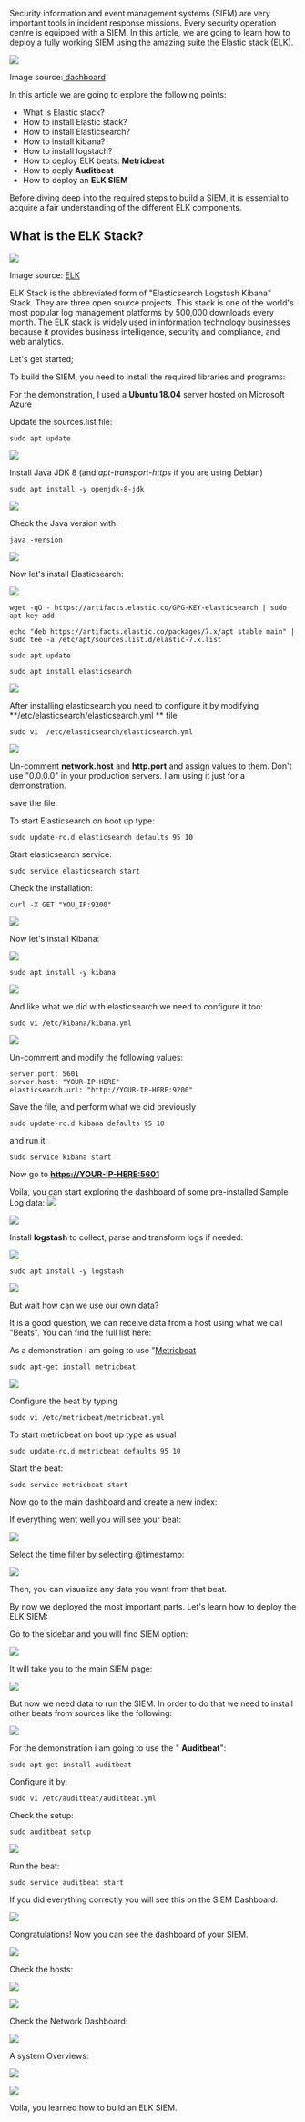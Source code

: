 

Security information and event management systems (SIEM) are very important tools in incident response missions. Every security operation centre is equipped with a SIEM. In this article, we are going to learn how to deploy a fully working SIEM using the amazing suite the Elastic stack (ELK).
 
![](https://images.contentstack.io/v3/assets/bltefdd0b53724fa2ce/blt0a8f8d63938463bc/5d01b52bae9baaf01450ac67/introducing-elastic-siem-2.png)

Image source:[ dashboard](https://images.contentstack.io/v3/assets/bltefdd0b53724fa2ce/blt0a8f8d63938463bc/5d01b52bae9baaf01450ac67/introducing-elastic-siem-2.png)

In this article we are going to explore the following points:

- What is Elastic stack?
- How to install Elastic stack?
- How to install Elasticsearch?
- How to install kibana?
- How to install logstach?
- How to deploy ELK beats:  **Metricbeat**
- How to deply  **Auditbeat**
- How to deploy an  **ELK SIEM**

Before diving deep into the required steps to build a SIEM, it is essential to acquire a fair understanding of the different ELK components.

## What is the ELK Stack?  

![](https://assets.digitalocean.com/articles/elk/elk-infrastructure.png)

Image source: [ELK](https://assets.digitalocean.com/articles/elk/elk-infrastructure.png)

ELK Stack is the abbreviated form of &quot;Elasticsearch Logstash Kibana&quot; Stack. They are three open source projects. This stack is one of the world&#39;s most popular log management platforms by 500,000 downloads every month. The ELK stack is widely used in information technology businesses because it provides business intelligence, security and compliance, and web analytics.


Let&#39;s get started;

To build the SIEM, you need to install the required libraries and programs:

For the demonstration, I used a  **Ubuntu 18.04**  server hosted on Microsoft Azure

Update the sources.list file:

`sudo apt update`

![](https://lh3.googleusercontent.com/k-upOTt8JOwxY7G6p7LfDlkGtrC9Pj1t8pAPQmEtxEm8vYbxQ7JhW7ieOEmYlm-gANX6YMfVgVifF2NUPwqTl2dSCUKmP8gAoxotVMkmWDycy8eRGTRYGuCRi2LEbp1G7Wm1XBQ)

Install Java JDK 8 (and _apt-transport-https_ if you are using Debian)

`sudo apt install -y openjdk-8-jdk`

![](https://lh5.googleusercontent.com/B2UxXW2O5uXCAP3bWwjLCDvA3GxVxsu-OU1KieFWOrapmnMY5BM4_diLZXSs-gTXS-IVCglNXQtNJj7w8j9KF9aDQUGNKay1KATMQxaVA4_EHF8Fnt9GiwrlKCxvTNBDs-zvl0Y)

Check the Java version with:

`java -version`

![](https://lh4.googleusercontent.com/civNjJFKfx-ggDY02MITB82Z0p58QpaK_bVBRaQUwtIwnRwKkIznUniI8AUfIN9bcLKiTGpzFLcI5WZP03jI_JNWwh3cdHz17u00SPsXffUQrS6to7hwAnzjxcZhPtCTz0bntdg)

Now let&#39;s install Elasticsearch:

![](https://lh5.googleusercontent.com/I8thY8VQY4G_PVrBdOwTgTQjFZcySMi_25q3ftMkVdZSFqlYNp1ZqmF7Ft05XY8kD2XGBp6rd91-FYlSWnak1uAzf4HwhYM2i8e9T42lWO40__I39F3f4xslkzz3QvmuXsqM2zM)

`wget -qO - https://artifacts.elastic.co/GPG-KEY-elasticsearch | sudo apt-key add -`

`echo "deb https://artifacts.elastic.co/packages/7.x/apt stable main" | sudo tee -a /etc/apt/sources.list.d/elastic-7.x.list`

`sudo apt update`

`sudo apt install elasticsearch`


![](https://lh3.googleusercontent.com/bxruaWQ39xyEt7K5PqoNRaly9H1RlwuAzQRvtaEqyv7wo7fcYKzeqpSlP-EKsWhQ6sYlo7c0jiNSy46WE3pRntPylaMP25FdmljqWm8wtpsWIqOFRK9rik0pAkY28xHjSPa-vvE)

After installing elasticsearch you need to configure it by modifying  **/etc/elasticsearch/elasticsearch.yml ** file

`sudo vi  /etc/elasticsearch/elasticsearch.yml`

![](https://lh3.googleusercontent.com/5noXChiXI98UOvV7qpId532ncXLSKORk8O69ia9JUV_JPx-DaCkQif_LaDrPBm961FY4m1Pmu7N3fu8TWYQJ17T7I7iSjvEpgbGKouxAL7udCgD1MJbmo-_F-cEv04faE0qRax8)

Un-comment  **network.host**  and  **http.port**  and assign values to them. Don&#39;t use &quot;0.0.0.0&quot; in your production servers. I am using it just for a demonstration.

save the file.

To start Elasticsearch on boot up type:

`sudo update-rc.d elasticsearch defaults 95 10`

Start elasticsearch service:

`sudo service elasticsearch start`

Check the installation:

`curl -X GET "YOU_IP:9200"`

![](https://lh6.googleusercontent.com/PQcmB_fWG991yyG4q1ZaJgQe_jhoRgIsRVhHtq-CuKY6MPW_AhNqXvhGB-VesY3lcLgofCY9PVMSb96zMqe0yzltpq677yw638w5MhNpwTckFhTj2IMboQwbzetQWt6BReQBKT4)

Now let&#39;s install Kibana:

![](https://lh5.googleusercontent.com/v-VhNBRNlulkZ2LegsUi-nsJLU6aOC87LP8JCBmlZojCaCTh_oypIb8zsSWwTuQ5uDQoH-NINJs3kveWVMR0K9mtjzJLyahbJ8ec6hoxIVHWiZOTCyy_JgmpJSstQEZE9uHVcVU)

`sudo apt install -y kibana`

![](https://lh4.googleusercontent.com/7oiS00elufF2XPRAokvkcRHChbubp-s5sDDVC9fhGh5bdJ7baGXaPrGyM8jrJ3bCKDw-b6GmaNAW66C3QEPAJg0fmymVgV98ph5XMWfT8Xxyi-DoozbpNfduu4T3iV6ruiEYrFU)

And like what we did with elasticsearch we need to configure it too:

`sudo vi /etc/kibana/kibana.yml`

![](https://lh6.googleusercontent.com/Kd2deBruvxeXQSHyTuCbPULnbkqSmppzu_34N3cJroHzfdGNjwOlh8EMe46Y0B4gmDDqNUzDm_dw0D2F1Bcik43ZGjHkp8k3j7qT4xZXKKk1p4JHaSSlfO-EUDNHFsheDvgRQ38)

Un-comment and modify the following values:

    server.port: 5601
    server.host: "YOUR-IP-HERE"
    elasticsearch.url: "http://YOUR-IP-HERE:9200"

Save the file, and perform what we did previously

`sudo update-rc.d kibana defaults 95 10`

 and run it:

`sudo service kibana start`

Now go to [**https://YOUR-IP-HERE:5601**](https://YOUR-IP-HERE:5601/)

Voila, you can start exploring the dashboard of some pre-installed Sample Log data: ![](https://lh5.googleusercontent.com/Jns1eR4qb6jjDIjE9CAoGSdD7vieqFJaZmn44fFYmZ6yDkB10uXBAVuvyFimN709C-KEQ9I-EVynfJA7FZO0eXmxGz8H3uWRHeJCH3cZom5w5us95neYADMEvMZzMpo1leCg-zo)

![](https://lh3.googleusercontent.com/XB6rTU1BwkkAgMBBZQkA5Dbt0BNRPc6f1V1lcwpD3PsBTudOISLij5-0a6v6KMaRBaySmZ_w5D8a9IwvFpSxyvR_ZzT6oQlw-KFQGi5MAicVeZevyNZKjHrnKU4tFLGlO_D2Xv4)

Install  **logstash**  to collect, parse and transform logs if needed:

![](https://lh5.googleusercontent.com/VBgELIP6OjcfkIayXw-Lo7JG5EfrXnHOcSYnPmLLfu1UtLp4cY_fW2LeOZmM7FRZiBwXufciQkt25iGI4K5tu2WLOQHt1WNSvJ4A-iLfN17c-PJQ1wuOy4xjI6v1y73M--8hiuE)

`sudo apt install -y logstash`

![](https://lh3.googleusercontent.com/3T9QEBc6gJQFez-72ixFaFC3uGwX6ziMdcjberAPrciMaHSWqIpeNmA6kT7i38tObWWAN2TYA7iI1Q2hhJzGejSR1UJnsLhbRvt7FKQUQgf0Xh1XOSPK4GXIRORW4q1OiWkN810)

But wait how can we use our own data?

It is a good question, we can receive data from a host using what we call &quot;Beats&quot;. You can find the full list here:

As a demonstration i am going to use &quot;[Metricbeat](https://www.elastic.co/products/beats/metricbeat)


`sudo apt-get install metricbeat`

![](https://lh6.googleusercontent.com/K01V0LfZBOHlfnsrrEodDtvD509i57jTQ5JZk_IQ6ibsas6yqaCKAoWAnTHFngwt5w2jKs11oDla-U819-kmUguWDENgCBuzzJm1t1CIukg9cGZwL7jX9lQjpx-oiMRgNdyr9UU)

Configure the beat by typing

`sudo vi /etc/metricbeat/metricbeat.yml`

To start metricbeat on boot up type as usual

`sudo update-rc.d metricbeat defaults 95 10`

Start the beat:

`sudo service metricbeat start`

Now go to the main dashboard and create a new index:

If everything went well you will see your beat:

![](https://lh3.googleusercontent.com/k1xJ5Q-wgKb5GWmZGXy0J6HMszgKDJqFItHzFvBZRxproMfdJ3E8nrwNtGNROw2WcDh1MHcDKAA_SNPvKY6kHufT5jKVXsqn8UMeHEI6U5g5jqgLpzATKgKJEauqOT8Z9zwmCFI)

Select the time filter by selecting @timestamp:

![](https://lh3.googleusercontent.com/zoEHYQcixMbEDktdQTJaHALZFUQ1LTDyxvYlWdbqTbW6QTStG76moe0bMq-cZrhpv2zkJRlpWciYnEy_DIzkNj2K43erDUBq5GDCNsQx7oLtHimS7S75-QwM6lBmPFxb2PHa96Q)

Then, you can visualize any data you want from that beat.

By now we deployed the most important parts. Let&#39;s learn how to deploy the ELK SIEM:

Go to the sidebar and you will find SIEM option:

![](https://lh3.googleusercontent.com/GqUKMqmmwmQp6vPoos2uzU0cuknWV5ZLXjmvKoweRYi2HYKHKAqsFnmU33AhEV_0IoxOrEscQp5GbKGGDFHUVItdGst_HPRMPycAiiTfOXsLmzHsJYulazL_y_RTldsGvs7Q78A)

It will take you to the main SIEM page:

![](https://lh6.googleusercontent.com/XzMdJDVXnlNHYu-sYKkLy5RhxqwmAi6d73fKJu5xf1Sms5oKttItYbQSEb3Io45TBAObv3ZPbjEDlJGDfGhdDWmUj9HcxtdGuL9SJYg80dnmN8KMKZU9SBBRHdhb3SdgY780zSs)

But now we need data to run the SIEM. In order to do that we need to install other beats from sources like the following:

![](https://lh5.googleusercontent.com/onayh7HT6Nn9zDc-JSzXWRJ08wPjQdy4vPx82qPE31t0bCdC4T89RmxX1ocxS-UVN3IT5VZQIXtUOAzyxoKYK-Fft1m1vfmgoRwEoM4TSIxpB1PoERlcx6S0QbeqCW52n9Gjyps)

For the demonstration i am going to use the &quot; **Auditbeat**&quot;:

`sudo apt-get install auditbeat`

Configure it by:

`sudo vi /etc/auditbeat/auditbeat.yml`

Check the setup:

`sudo auditbeat setup`

![](https://lh3.googleusercontent.com/Wv3x6cQJ8tF0qA2TrVxm_dzbPcyF4ddXwRCi2Nc_ZlgY8rq-nSxKnlLY-xWlpev2HXLt8VTT5Jy7NUyvhq0s3hgYpfnvX_yzTxE1hDm-eQAu5dtL74Z8Q2OoSq31uAuyLmzPcmU)

Run the beat:

`sudo service auditbeat start`

If you did everything correctly you will see this on the SIEM Dashboard:

![](https://lh3.googleusercontent.com/_uXL_LXpY-ooqreP_qalxpx7V5YLSOhLUZa829ph5cqtdsB-Z6df2vcrw0JJlStLJ53DBxXcd0C5jr5nsmRIZzO-CgETvD1h6X7AMRNL11PeDsW_qTfTY8sH6MDzlNTaD_QLQfk)

Congratulations! Now you can see the dashboard of your SIEM.

![](https://lh4.googleusercontent.com/ZCTe7JJtTS984bRFyqaR7IfTBS2AOGjyAubcWLzsvBikE4NBrilp0a9nh645mBvt06qFEyHZfj55dEaG_86-2FqFOZ3QFQ-GFCo4dilwL0gpHvwcL-ZKjKNQaXlSRQ1-I0nN4wE)

Check the hosts:

![](https://lh3.googleusercontent.com/xfkQR4dqJih3m4kjV5losgf8XrjSpdSHzUExY6upC6gSg8KJVdvn4Yzk3Spi_61OQ57K2sy846q0mj2n30UN07G1xJjnnMpY9Xz95NGZJR84m3a9x2TswNiZeDr0M-xquPj4JcE)

![](https://lh3.googleusercontent.com/LylO9HDkVGgRC_b-ogp5qb0GgdGNzDTn0r1JsOaqGGQlzhiA78qQaNx5dk0s68VXp0goxiS0U1IPcBwSQTwFt-Hlszty2sZZcB-0-6dBTyzmHoZdtUslgy_m4iZR4dzfdbo2qUU)

Check the Network Dashboard:

![](https://lh6.googleusercontent.com/PvI4sTvSPV1TiPANlLykwXDjYlPKDoOCOSk7tNpmKd9VVhJRDvFxKqWcMkRXS98vAQjdwuL3BkOKzT2dvv03m2Z8HlIyv9xL1K965SV9aPb4xEmLRGWd-vINPZy20ivZaZgq5co)

A system Overviews:

![](https://lh5.googleusercontent.com/ba1MI1ylHnnX1MP16_sMWPuyBPufQmYDDBThq91yACZQSVYXMMNa0TbPkhZkh3k6vnYjMMVzjotl_q7FGoQUP_Z2GUrMbIxzdgLeBbksWHXQU-iyBrU39nzfyPy2jGdStBzmGVU)

![](https://lh4.googleusercontent.com/T1XCEuu5frtM6LReozWUjkuqnipiv999f3rQ43JipYirz8hvedL_bFqd_MEi4cw0I_rnoK2klOz6JG3AJty5DpRHTzUxsBrRv2yHdBSS7IZ0GzPs75CZ9WoeWYNlg4ndgvGZFTY)

Voila, you learned how to build an ELK SIEM.


